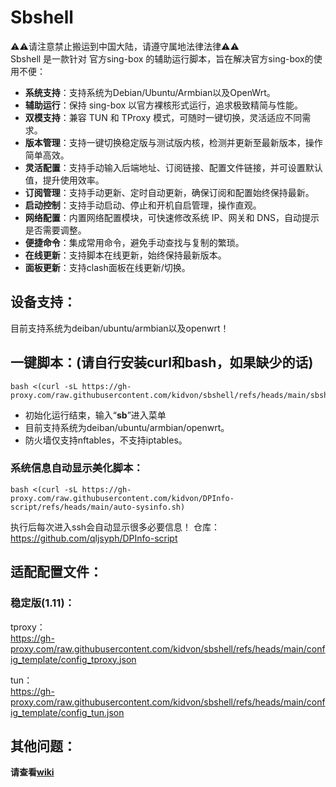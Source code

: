 # Sbshell
⚠️⚠️请注意禁止搬运到中国大陆，请遵守属地法律法律⚠️⚠️  
Sbshell 是一款针对 官方sing-box 的辅助运行脚本，旨在解决官方sing-box的使用不便：

- **系统支持**：支持系统为Debian/Ubuntu/Armbian以及OpenWrt。
- **辅助运行**：保持 sing-box 以官方裸核形式运行，追求极致精简与性能。
- **双模支持**：兼容 TUN 和 TProxy 模式，可随时一键切换，灵活适应不同需求。
- **版本管理**：支持一键切换稳定版与测试版内核，检测并更新至最新版本，操作简单高效。
- **灵活配置**：支持手动输入后端地址、订阅链接、配置文件链接，并可设置默认值，提升使用效率。
- **订阅管理**：支持手动更新、定时自动更新，确保订阅和配置始终保持最新。
- **启动控制**：支持手动启动、停止和开机自启管理，操作直观。
- **网络配置**：内置网络配置模块，可快速修改系统 IP、网关和 DNS，自动提示是否需要调整。
- **便捷命令**：集成常用命令，避免手动查找与复制的繁琐。
- **在线更新**：支持脚本在线更新，始终保持最新版本。
- **面板更新**：支持clash面板在线更新/切换。

## 设备支持：

目前支持系统为deiban/ubuntu/armbian以及openwrt！

## 一键脚本：(请自行安装curl和bash，如果缺少的话)
```
bash <(curl -sL https://gh-proxy.com/raw.githubusercontent.com/kidvon/sbshell/refs/heads/main/sbshall.sh)
```
- 初始化运行结束，输入“**sb**”进入菜单
- 目前支持系统为deiban/ubuntu/armbian/openwrt。  
- 防火墙仅支持nftables，不支持iptables。

### 系统信息自动显示美化脚本： 
```
bash <(curl -sL https://gh-proxy.com/raw.githubusercontent.com/kidvon/DPInfo-script/refs/heads/main/auto-sysinfo.sh)
```
  执行后每次进入ssh会自动显示很多必要信息！
  仓库：  
  https://github.com/qljsyph/DPInfo-script

## 适配配置文件：

### 稳定版(1.11)：  
tproxy：  
https://gh-proxy.com/raw.githubusercontent.com/kidvon/sbshell/refs/heads/main/config_template/config_tproxy.json

tun：  
https://gh-proxy.com/raw.githubusercontent.com/kidvon/sbshell/refs/heads/main/config_template/config_tun.json  

## 其他问题：

**请查看[wiki](https://github.com/qljsyph/sbshell/wiki)**  


